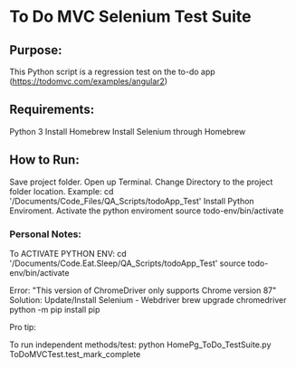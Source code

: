 # To Do MVC Selenium Test Suite
## Purpose: 
This Python script is a regression test on the to-do app (https://todomvc.com/examples/angular2)

## Requirements: 
Python 3 
Install Homebrew
Install Selenium through Homebrew

## How to Run: 
Save project folder.
Open up Terminal. 
Change Directory to the project folder location. Example: cd '/Documents/Code_Files/QA_Scripts/todoApp_Test'
Install Python Enviroment.
 Activate the python enviroment  source todo-env/bin/activate  









### Personal Notes: 
To ACTIVATE PYTHON ENV:
    cd '/Documents/Code.Eat.Sleep/QA_Scripts/todoApp_Test'
    source todo-env/bin/activate  

Error: "This version of ChromeDriver only supports Chrome version 87"
Solution: Update/Install Selenium - Webdriver
    brew upgrade chromedriver
    python -m pip install pip

Pro tip: <!-- *history* shows last used commands-->

To run independent methods/test:
    python HomePg_ToDo_TestSuite.py ToDoMVCTest.test_mark_complete 

